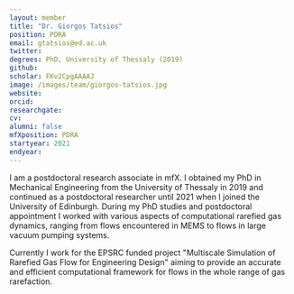```yaml
---
layout: member
title: "Dr. Giorgos Tatsios"
position: PDRA
email: gtatsios@ed.ac.uk
twitter: 
degrees: PhD, University of Thessaly (2019)
github: 
scholar: FKv2CpgAAAAJ
image: /images/team/giorgos-tatsios.jpg
website: 
orcid:
researchgate: 	
cv: 
alumni: false
mfXposition: PDRA
startyear: 2021
endyear: 
---
```


I am  a postdoctoral research associate in mfX. I obtained my PhD in Mechanical Engineering from the University of Thessaly in 2019 and continued as a postdoctoral researcher until 2021 when I joined the University of Edinburgh. During my PhD studies and postdoctoral appointment I worked with various aspects of computational rarefied gas dynamics, ranging from flows encountered in MEMS to flows in large vacuum pumping systems.  

Currently I work for the EPSRC funded project "Multiscale Simulation of Rarefied Gas Flow for Engineering Design" aiming to provide an accurate and efficient computational framework for flows in the whole range of gas rarefaction.  